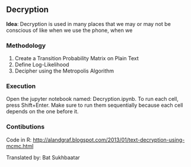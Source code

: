 ## Decryption 

**Idea**: Decryption is used in many places that we may or may not be conscious of like when we use the phone, when we  


### Methodology

1. Create a Transition Probability Matrix on Plain Text
2. Define Log-Likelihood
3. Decipher using the Metropolis Algorithm


### Execution

Open the jupyter notebook named: Decryption.ipynb. To run each cell, press Shift+Enter. Make sure to run them sequentially because each cell depends on the one before it. 

### Contibutions
Code in R: http://alandgraf.blogspot.com/2013/01/text-decryption-using-mcmc.html

Translated by: Bat Sukhbaatar
